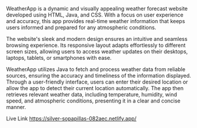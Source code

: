 WeatherApp is a dynamic and visually appealing weather forecast website developed using HTML, Java, and CSS. With a focus on user experience and accuracy, this app provides real-time weather information that keeps users informed and prepared for any atmospheric conditions.

The website's sleek and modern design ensures an intuitive and seamless browsing experience. Its responsive layout adapts effortlessly to different screen sizes, allowing users to access weather updates on their desktops, laptops, tablets, or smartphones with ease.

WeatherApp utilizes Java to fetch and process weather data from reliable sources, ensuring the accuracy and timeliness of the information displayed. Through a user-friendly interface, users can enter their desired location or allow the app to detect their current location automatically. The app then retrieves relevant weather data, including temperature, humidity, wind speed, and atmospheric conditions, presenting it in a clear and concise manner.

Live Link https://silver-sopapillas-082aec.netlify.app/
